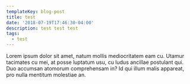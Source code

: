```yaml
---
templateKey: blog-post
title: test
date: '2018-07-19T17:46:30-04:00'
description: test test test
tags:
  - test
---
```

Lorem ipsum dolor sit amet, natum mollis mediocritatem eam cu. Utamur tacimates cu mei, at posse luptatum usu, cu ludus ancillae postulant qui. Duo accumsan atomorum comprehensam in? Id qui illum malis appareat, pro nulla mentitum molestiae an.
